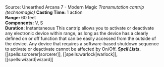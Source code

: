 Source: Unearthed Arcana 7 - Modern Magic
*Transmutation cantrip (technomagic)*
**Casting Time:** 1 action  
**Range:** 60 feet  
**Components:** V, S  
**Duration:** Instantaneous
This cantrip allows you to activate or deactivate any electronic device within range, as long as the device has a clearly defined on or off function that can be easily accessed from the outside of the device. Any device that requires a software-based shutdown sequence to activate or deactivate cannot be affected by On/Off.
***Spell Lists.*** [[spells:sorcerer|sorcerer]], [[spells:warlock|warlock]], [[spells:wizard|wizard]]